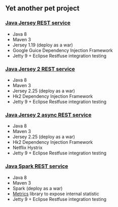 ## Yet another pet project

### [Java Jersey REST service](https://github.com/vadyalex/petproject/tree/java/jersey)

 - Java 8
 - Maven 3
 - Jersey 1.19 (deploy as a war)
 - Google Guice Dependency Injection Framework
 - Jetty 9 + Eclipse Restfuse integration testing


### [Java Jersey 2 REST service](https://github.com/vadyalex/petproject/tree/java/jersey2)

 - Java 8
 - Maven 3
 - Jersey 2.25 (deploy as a war)
 - Hk2 Dependency Injection Framework
 - Jetty 9 + Eclipse Restfuse integration testing

### [Java Jersey 2 async REST service](https://github.com/vadyalex/petproject/tree/java/jersey2-async)

 - Java 8
 - Maven 3
 - Jersey 2.25 (deploy as a war)
 - Hk2 Dependency Injection Framework
 - Netflix Hystrix
 - Jetty 9 + Eclipse Restfuse integration testing

### [Java Spark REST service](https://github.com/vadyalex/petproject/tree/java/spark)
 - Java 8
 - Maven 3
 - Spark (deploy as a war)
 - [Metrics](https://github.com/dropwizard/metrics) library to expose internal statistic
 - Jetty 9 + Eclipse Restfuse integration testing

